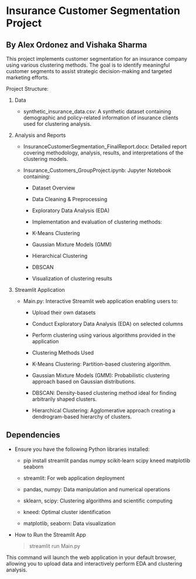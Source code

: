 # Insurance Customer Segmentation Project

## By Alex Ordonez and Vishaka Sharma

This project implements customer segmentation for an insurance company using various clustering methods. The goal is to identify meaningful customer segments to assist strategic decision-making and targeted marketing efforts.

Project Structure:

1. Data

    - synthetic_insurance_data.csv: A synthetic dataset containing demographic and policy-related information of insurance clients used for clustering analysis.

2. Analysis and Reports

    - InsuranceCustomerSegmentation_FinalReport.docx: Detailed report covering methodology, analysis, results, and interpretations of the clustering models.

    - Insurance_Customers_GroupProject.ipynb: Jupyter Notebook containing:

        * Dataset Overview

        * Data Cleaning & Preprocessing

        * Exploratory Data Analysis (EDA)

        * Implementation and evaluation of clustering methods:

        * K-Means Clustering

        * Gaussian Mixture Models (GMM)

        * Hierarchical Clustering

        * DBSCAN

        * Visualization of clustering results

3. Streamlit Application

    - Main.py: Interactive Streamlit web application enabling users to:

        * Upload their own datasets

        * Conduct Exploratory Data Analysis (EDA) on selected columns

        * Perform clustering using various algorithms provided in the application

        * Clustering Methods Used

        * K-Means Clustering: Partition-based clustering algorithm.

        * Gaussian Mixture Models (GMM): Probabilistic clustering approach based on Gaussian distributions.

        * DBSCAN: Density-based clustering method ideal for finding arbitrarily shaped clusters.

        * Hierarchical Clustering: Agglomerative approach creating a dendrogram-based hierarchy of clusters.

## Dependencies

- Ensure you have the following Python libraries installed:

    * pip install streamlit pandas numpy scikit-learn scipy kneed matplotlib seaborn

    * streamlit: For web application deployment

    * pandas, numpy: Data manipulation and numerical operations

    * sklearn, scipy: Clustering algorithms and scientific computing

    * kneed: Optimal cluster identification

    * matplotlib, seaborn: Data visualization

- How to Run the Streamlit App

    > streamlit run Main.py

This command will launch the web application in your default browser, allowing you to upload data and interactively perform EDA and clustering analysis.


